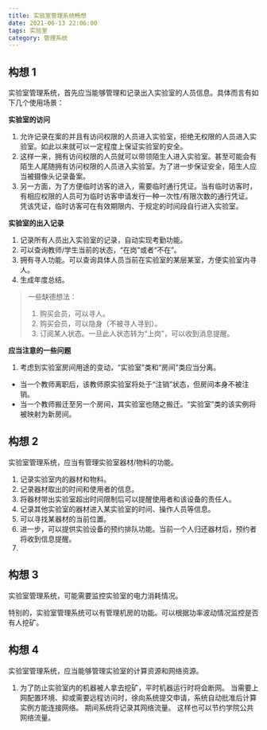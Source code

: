 ```yaml
---
title: 实验室管理系统畅想
date: 2021-06-13 22:06:00
tags: 实验室
category: 管理系统
---
```


## 构想 1

实验室管理系统，首先应当能够管理和记录出入实验室的人员信息。具体而言有如下几个使用场景：

**实验室的访问**

1. 允许记录在案的并且有访问权限的人员进入实验室，拒绝无权限的人员进入实验室。如此以来就可以一定程度上保证实验室的安全。
2. 这样一来，拥有访问权限的人员就可以带领陌生人进入实验室。甚至可能会有陌生人尾随拥有访问权限的人员进入实验室。为了进一步保证安全，陌生人应当被摄像头记录备案。
3. 另一方面，为了方便临时访客的进入，需要临时通行凭证。当有临时访客时，有相应权限的人员可为临时访客申请发行一种一次性/有限次数的通行凭证。凭该凭证，临时访客可在有效期限内、于规定的时间段自行进入实验室。

**实验室的出入记录**

1. 记录所有人员出入实验室的记录，自动实现考勤功能。
2. 可以查询教师/学生当前的状态，“在岗”或者“不在”。
3. 拥有寻人功能。可以查询具体人员当前在实验室的某层某室，方便实验室内寻人。
4. 生成年度总结。

> 一些缺德想法：
> 1. 购买会员，可以寻人。
> 2. 购买会员，可以隐身（不被寻人寻到）。
> 3. 订阅某人状态。一旦此人状态转为“上岗”，可以收到消息提醒。

**应当注意的一些问题**

1. 考虑到实验室房间用途的变动，“实验室”类和“房间”类应当分离。
  + 当一个教师离职后，该教师原实验室将处于“注销”状态，但房间本身不被注销。
  + 当一个教师搬迁至另一个房间，其实验室也随之搬迁。“实验室”类的该实例将被映射为新房间。

## 构想 2

实验室管理系统，应当有管理实验室器材/物料的功能。

1. 记录实验室内的器材和物料。
2. 记录器材取出的时间和使用者的信息。
3. 将器材带出实验室超出时间限制后可以提醒使用者和该设备的责任人。
4. 记录其他实验室的器材进入某实验室的时间、操作人员等信息。
5. 可以寻找某器材的当前位置。
6. 进一步，可以提供实验设备的预约排队功能。当前一个人归还器材后，预约者将收到信息提醒。
7. 


## 构想 3

实验室管理系统，可能需要监控实验室的电力消耗情况。

特别的，实验室管理系统可以有管理机房的功能。可以根据功率波动情况监控是否有人挖矿。


## 构想 4

实验室管理系统，应当能够管理实验室的计算资源和网络资源。

1. 为了防止实验室内的机器被人拿去挖矿，平时机器运行时将会断网。
   当需要上网配置环境、抑或需要远程访问时，徐向系统提交申请，系统自动批准后计算实例方能连接网络。
   期间系统将记录其网络流量。
   这样也可以节约学院公共网络流量。